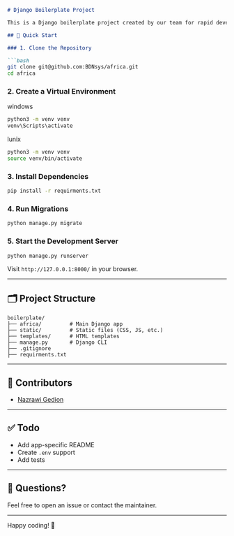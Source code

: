 ````markdown
# Django Boilerplate Project

This is a Django boilerplate project created by our team for rapid development. It includes preconfigured structure with `static`, `templates`, and the main Django app (`africa`).

## 🚀 Quick Start

### 1. Clone the Repository

```bash
git clone git@github.com:BDNsys/africa.git
cd africa
````

### 2. Create a Virtual Environment
windows
```bash
python3 -m venv venv
venv\Scripts\activate
```

lunix
```bash
python3 -m venv venv
source venv/bin/activate
```

### 3. Install Dependencies

```bash
pip install -r requirments.txt
```

### 4. Run Migrations

```bash
python manage.py migrate
```

### 5. Start the Development Server

```bash
python manage.py runserver
```

Visit `http://127.0.0.1:8000/` in your browser.

---

## 🗂 Project Structure

```
boilerplate/
├── africa/         # Main Django app
├── static/         # Static files (CSS, JS, etc.)
├── templates/      # HTML templates
├── manage.py       # Django CLI
├── .gitignore
├── requirments.txt
```

---

## 👥 Contributors

* [Nazrawi Gedion](https://github.com/nazrawigedion123)

---

## ✅ Todo

* Add app-specific README
* Create `.env` support
* Add tests

---

## 💬 Questions?

Feel free to open an issue or contact the maintainer.

---

Happy coding! 🎉


